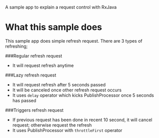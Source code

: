 A sample app to explain a request control with RxJava


# What this sample does
This sample app does simple refresh request. There are 3 types of refreshing;

###Regular refresh request
- It will request refresh anytime

###Lazy refresh request
- It will request refresh after 5 seconds passed
- It will be canceled once other refresh request occurs
- It uses `delay` operator which kicks PublishProcessor once 5 seconds has passed

###Triggers refresh request
- If previous request has been done in recent 10 second, it will cancel request; otherwise request the refresh
- It uses PublishProcessor with `throttleFirst` operator